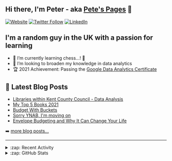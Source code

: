 ## Hi there, I'm Peter - aka [Pete's Pages](https://petespages.co.uk) 👋
[![Website](https://img.shields.io/website?label=petespages.co.uk&style=for-the-badge&url=https://petespages.co.uk)](https://petespages.co.uk)
[![Twitter Follow](https://img.shields.io/twitter/follow/PetesPages?color=1DA1F2&logo=twitter&style=for-the-badge)](https://twitter.com/intent/follow?original_referer=https://github.com/nicholsonpeter&screen_name=PetesPages)
[![LinkedIn](https://img.shields.io/badge/LinkedIn-0077B5?style=for-the-badge&logo=linkedin&logoColor=white)](https://www.linkedin.com/in/peter-nicholson88/)

## I'm a random guy in the UK with a passion for learning

- 🌱 I’m currently learning chess...! 🤣
- 👯 I’m looking to broaden my knowledge in data analytics
- 🏆 2021 Achievement: Passing the [Google Data Analytics Certificate](https://www.credly.com/badges/ab011243-8d21-428a-b2b9-c48b4401adaf)


## 📕 Latest Blog Posts
<!-- BLOG-POST-LIST:START -->
- [Libraries within Kent County Council - Data Analysis](https://petespages.co.uk/libraries-within-kent-county-council-data-analysis/)
- [My Top 5 Books 2021](https://petespages.co.uk/my-top-5-books-2021/)
- [Budget With Buckets](https://petespages.co.uk/budget-with-buckets/)
- [Sorry YNAB, I&#39;m moving on](https://petespages.co.uk/sorry-ynab-its-time-to-move-on/)
- [Envelope Budgeting and Why It Can Change Your Life](https://petespages.co.uk/envelope-budgeting-and-why-it-can-change-your-life/)
<!-- BLOG-POST-LIST:END -->

➡️ [more blog posts...](https://petespages.co.uk)

---
<details>
  <summary>:zap: Recent Activity</summary>

  <!--RECENT_ACTIVITY:start-->
1. 📔 Created new repository [nicholsonpeter/formula1](https://github.com/nicholsonpeter/formula1)
2. 📔 Created new repository [nicholsonpeter/KCC-Library-Use](https://github.com/nicholsonpeter/KCC-Library-Use)
3. 📔 Created new repository [nicholsonpeter/KCC-Library-Use1](https://github.com/nicholsonpeter/KCC-Library-Use1)
4. ⭐ Starred [AbdoulMa/TidyTuesday](https://github.com/AbdoulMa/TidyTuesday)
5. 📔 Created new repository [nicholsonpeter/nicholsonpeter](https://github.com/nicholsonpeter/nicholsonpeter)
<!--RECENT_ACTIVITY:end-->

  <!--RECENT_ACTIVITY:last_update-->
Last Updated: Sunday, January 30th, 2022, 6:19:05 AM
<!--RECENT_ACTIVITY:last_update_end-->
  
</details>

<details>
  <summary>:zap: GitHub Stats</summary>
  
[![Pete's GitHub stats](https://github-readme-stats.vercel.app/api?username=nicholsonpeter&show_icons=true&hide=issues,contribs)](https://github.com/anuraghazra/github-readme-stats)

</details>

<!--
**nicholsonpeter/nicholsonpeter** is a ✨ _special_ ✨ repository because its `README.md` (this file) appears on your GitHub profile.

Here are some ideas to get you started:

- 🔭 I’m currently working on ...
- 🌱 I’m currently learning ...
- 👯 I’m looking to collaborate on ...
- 🤔 I’m looking for help with ...
- 💬 Ask me about ...
- 📫 How to reach me: ...
- 😄 Pronouns: ...
- ⚡ Fun fact: ...
-->
